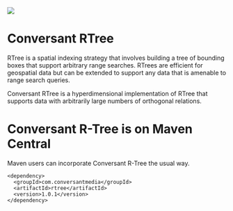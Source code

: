 <img src="https://github.com/conversant/rtree/blob/master/src/main/resources/RTree.png?raw=true">

# Conversant RTree

RTree is a spatial indexing strategy that involves building a tree of bounding boxes that support arbitrary range searches.   RTrees are efficient for geospatial data but can be extended to support any data that is amenable to range search queries.

Conversant RTree is a hyperdimensional implementation of RTree that supports data with arbitrarily large numbers of orthogonal relations.

# Conversant R-Tree is on Maven Central

Maven users can incorporate Conversant R-Tree the usual way.

```
<dependency>
  <groupId>com.conversantmedia</groupId>
  <artifactId>rtree</artifactId>
  <version>1.0.1</version>
</dependency>
```
